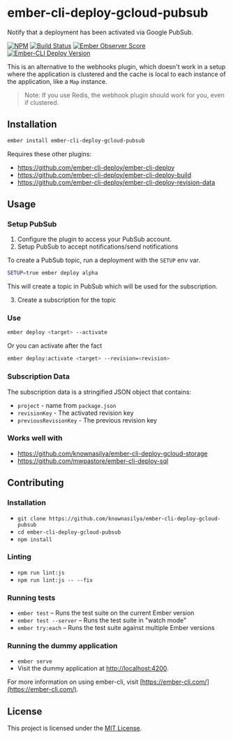 ember-cli-deploy-gcloud-pubsub
===============================

Notify that a deployment has been activated via Google PubSub.

[![NPM][npm-badge-img]][npm-badge-link]
[![Build Status][travis-badge]][travis-badge-url]
[![Ember Observer Score][ember-observer-badge]][ember-observer-url]  
[![Ember-CLI Deploy Version][ember-cli-deploy-badge]][ember-cli-deploy-url]

This is an alternative to the webhooks plugin, which doesn't work
in a setup where the application is clustered and the cache is local to each instance of the application, like a `Map` instance.

> Note: If you use Redis, the webhook plugin should work for you, even if clustered. 

Installation
-------------

```sh
ember install ember-cli-deploy-gcloud-pubsub
```

Requires these other plugins:

- https://github.com/ember-cli-deploy/ember-cli-deploy
- https://github.com/ember-cli-deploy/ember-cli-deploy-build
- https://github.com/ember-cli-deploy/ember-cli-deploy-revision-data


Usage
-----

### Setup PubSub

1. Configure the plugin to access your PubSub account.
2. Setup PubSub to accept notifications/send notifications

To create a PubSub topic, run a deployment with the `SETUP` env var.

```sh
SETUP=true ember deploy alpha
```

This will create a topic in PubSub which will be used for the subscription.

3. Create a subscription for the topic

### Use

```sh
ember deploy <target> --activate
```

Or you can activate after the fact

```sh
ember deploy:activate <target> --revision=<revision>
```

### Subscription Data

The subscription data is a stringified JSON object that contains:

- `project` - name from `package.json`
- `revisionKey` - The activated revision key
- `previousRevisionKey` - The previous revision key

### Works well with

- https://github.com/knownasilya/ember-cli-deploy-gcloud-storage
- https://github.com/mwpastore/ember-cli-deploy-sql

Contributing
------------

### Installation

* `git clone https://github.com/knownasilya/ember-cli-deploy-gcloud-pubsub`
* `cd ember-cli-deploy-gcloud-pubsub`
* `npm install`

### Linting

* `npm run lint:js`
* `npm run lint:js -- --fix`

### Running tests

* `ember test` – Runs the test suite on the current Ember version
* `ember test --server` – Runs the test suite in "watch mode"
* `ember try:each` – Runs the test suite against multiple Ember versions

### Running the dummy application

* `ember serve`
* Visit the dummy application at [http://localhost:4200](http://localhost:4200).

For more information on using ember-cli, visit [https://ember-cli.com/](https://ember-cli.com/).

License
-------

This project is licensed under the [MIT License](LICENSE.md).

[npm-badge-img]: https://badge.fury.io/js/ember-cli-deploy-gcloud-pubsub.svg
[npm-badge-link]: http://badge.fury.io/js/ember-cli-deploy-gcloud-pubsub
[travis-badge]: https://travis-ci.org/knownasilya/ember-cli-deploy-gcloud-pubsub.svg
[travis-badge-url]: https://travis-ci.org/knownasilya/ember-cli-deploy-gcloud-pubsub
[ember-observer-badge]: http://emberobserver.com/badges/ember-cli-deploy-gcloud-pubsub.svg
[ember-observer-url]: http://emberobserver.com/addons/ember-cli-deploy-gcloud-pubsub
[ember-cli-deploy-badge]: https://ember-cli-deploy.github.io/ember-cli-deploy-version-badges/plugins/ember-cli-deploy-gcloud-pubsub.svg
[ember-cli-deploy-url]: http://ember-cli-deploy.github.io/ember-cli-deploy-version-badges/